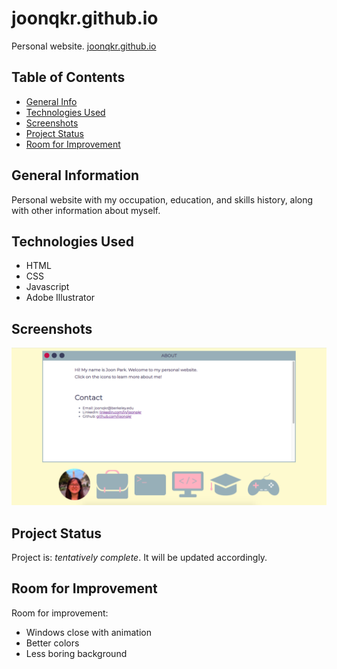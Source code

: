 # joonqkr.github.io
Personal website.
[joonqkr.github.io](joonqkr.github.io/joonqkr.github.io)

## Table of Contents
* [General Info](#general-information)
* [Technologies Used](#technologies-used)
* [Screenshots](#screenshots)
* [Project Status](#project-status)
* [Room for Improvement](#room-for-improvement)

## General Information
Personal website with my occupation, education, and skills history, along with other information about myself.

## Technologies Used
- HTML
- CSS
- Javascript
- Adobe Illustrator

## Screenshots
![Example screenshot](assets/img/screenshot.png)

## Project Status
Project is: _tentatively complete_.
It will be updated accordingly.

## Room for Improvement
Room for improvement:
- Windows close with animation
- Better colors
- Less boring background
